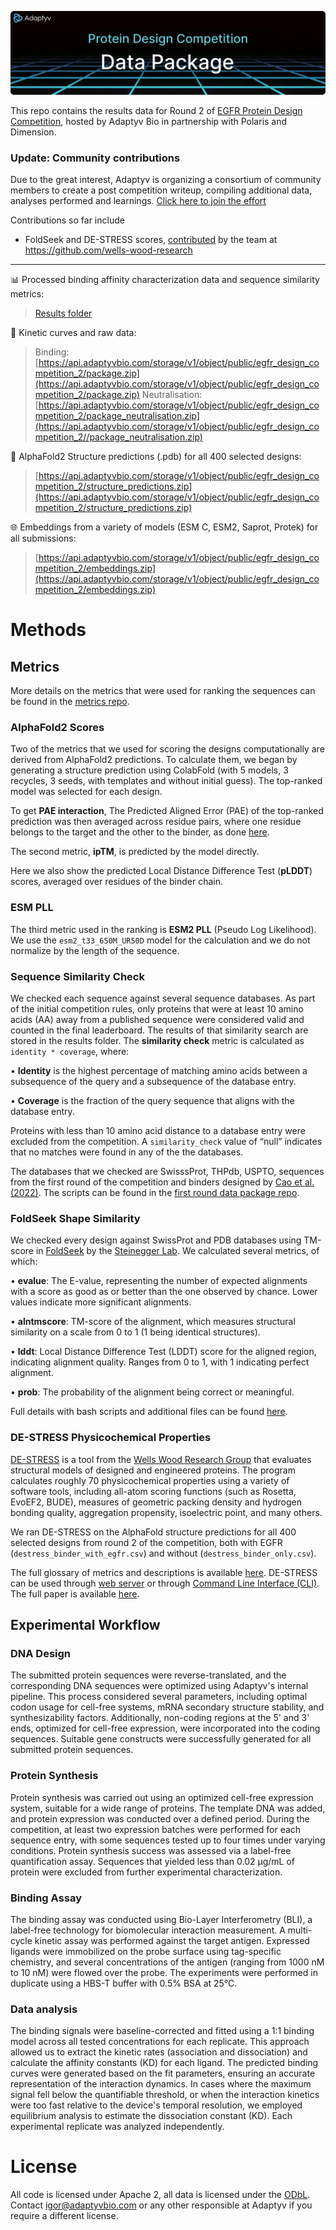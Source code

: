 ![Data package](header.png)

This repo contains the results data for Round 2 of [EGFR Protein Design Competition](https://foundry.adaptyvbio.com/competition), hosted by Adaptyv Bio in partnership with Polaris and Dimension.

### Update: Community contributions

Due to the great interest, Adaptyv is organizing a consortium of community members to create a post competition writeup, compiling additional data, analyses performed and learnings.
[Click here to join the effort](https://forms.gle/kagunEmUqpDLQ2hj8)

Contributions so far include

- FoldSeek and DE-STRESS scores, [contributed](https://github.com/adaptyvbio/egfr_competition_2/pull/2/) by the team at https://github.com/wells-wood-research

---

📊 Processed binding affinity characterization data and sequence similarity metrics:

> [Results folder](results)

🔬 Kinetic curves and raw data:

> Binding: [https://api.adaptyvbio.com/storage/v1/object/public/egfr_design_competition_2/package.zip](https://api.adaptyvbio.com/storage/v1/object/public/egfr_design_competition_2/package.zip)
> Neutralisation: [https://api.adaptyvbio.com/storage/v1/object/public/egfr_design_competition_2/package_neutralisation.zip](https://api.adaptyvbio.com/storage/v1/object/public/egfr_design_competition_2//package_neutralisation.zip)

🧱 AlphaFold2 Structure predictions (.pdb) for all 400 selected designs:

> [https://api.adaptyvbio.com/storage/v1/object/public/egfr_design_competition_2/structure_predictions.zip](https://api.adaptyvbio.com/storage/v1/object/public/egfr_design_competition_2/structure_predictions.zip)

🌐 Embeddings from a variety of models (ESM C, ESM2, Saprot, Protek) for all submissions:

> [https://api.adaptyvbio.com/storage/v1/object/public/egfr_design_competition_2/embeddings.zip](https://api.adaptyvbio.com/storage/v1/object/public/egfr_design_competition_2/embeddings.zip)

# Methods

## Metrics

More details on the metrics that were used for ranking the sequences can be found in the [metrics repo](https://github.com/adaptyvbio/competition_metrics).

### AlphaFold2 Scores

Two of the metrics that we used for scoring the designs computationally are derived from AlphaFold2 predictions. To calculate them, we began by generating a structure prediction using ColabFold (with 5 models, 3 recycles, 3 seeds, with templates and without initial guess). The top-ranked model was selected for each design.

To get **PAE interaction**, The Predicted Aligned Error (PAE) of the top-ranked prediction was then averaged across residue pairs, where one residue belongs to the target and the other to the binder, as done [here](https://github.com/nrbennet/dl_binder_design/blob/cafa3853ac94dceb1b908c8d9e6954d71749871a/af2_initial_guess/predict.py#L197).

The second metric, **ipTM**, is predicted by the model directly.

Here we also show the predicted Local Distance Difference Test (**pLDDT**) scores, averaged over residues of the binder chain.

### ESM PLL

The third metric used in the ranking is **ESM2 PLL** (Pseudo Log Likelihood). We use the `esm2_t33_650M_UR50D` model for the calculation and we do not normalize by the length of the sequence.

### Sequence Similarity Check

We checked each sequence against several sequence databases. As part of the initial competition rules, only proteins that were at least 10 amino acids (AA) away from a published sequence were considered valid and counted in the final leaderboard. The results of that similarity search are stored in the results folder. The **similarity check** metric is calculated as `identity * coverage`, where:

• **Identity** is the highest percentage of matching amino acids between a subsequence of the query and a subsequence of the database entry.

• **Coverage** is the fraction of the query sequence that aligns with the database entry.

Proteins with less than 10 amino acid distance to a database entry were excluded from the competition. A `similarity_check` value of “null” indicates that no matches were found in any of the the databases.

The databases that we checked are SwisssProt, THPdb, USPTO, sequences from the first round of the competition and binders designed by [Cao et al. (2022)](https://www.nature.com/articles/s41586-022-04654-9). The scripts can be found in the [first round data package repo](https://github.com/adaptyvbio/egfr_competition_1/tree/main).

### FoldSeek Shape Similarity

We checked every design against SwissProt and PDB databases using TM-score in [FoldSeek](https://search.foldseek.com) by the [Steinegger Lab](https://steineggerlab.com/en/). We calculated several metrics, of which:

• **evalue**: The E-value, representing the number of expected alignments with a score as good as or better than the one observed by chance. Lower values indicate more significant alignments.

• **alntmscore**: TM-score of the alignment, which measures structural similarity on a scale from 0 to 1 (1 being identical structures).

• **lddt**: Local Distance Difference Test (LDDT) score for the aligned region, indicating alignment quality. Ranges from 0 to 1, with 1 indicating perfect alignment.

• **prob**: The probability of the alignment being correct or meaningful.

Full details with bash scripts and additional files can be found [here](https://github.com/wells-wood-research/adaptyv-bio-analysis/tree/main/data/foldseek).

### DE-STRESS Physicochemical Properties

[DE-STRESS](https://pragmaticproteindesign.bio.ed.ac.uk/de-stress/) is a tool from the [Wells Wood Research Group](https://www.wellswoodresearchgroup.com) that evaluates structural models of designed and engineered proteins. The program calculates roughly 70 physicochemical properties using a variety of software tools, including all-atom scoring functions (such as Rosetta, EvoEF2, BUDE), measures of geometric packing density and hydrogen bonding quality, aggregation propensity, isoelectric point, and many others.

We ran DE-STRESS on the AlphaFold structure predictions for all 400 selected designs from round 2 of the competition, both with EGFR (`destress_binder_with_egfr.csv`) and without (`destress_binder_only.csv`).

The full glossary of metrics and descriptions is available [here](https://pragmaticproteindesign.bio.ed.ac.uk/de-stress/glossary). DE-STRESS can be used through [web server](https://pragmaticproteindesign.bio.ed.ac.uk/de-stress/) or through [Command Line Interface (CLI)](https://github.com/wells-wood-research/de-stress). The full paper is available [here](https://academic.oup.com/peds/article/doi/10.1093/protein/gzab029/6462357).

## Experimental Workflow

### DNA Design

The submitted protein sequences were reverse-translated, and the corresponding DNA sequences were optimized using Adaptyv's internal pipeline. This process considered several parameters, including optimal codon usage for cell-free systems, mRNA secondary structure stability, and synthesizability factors. Additionally, non-coding regions at the 5' and 3' ends, optimized for cell-free expression, were incorporated into the coding sequences. Suitable gene constructs were successfully generated for all submitted protein sequences.

### Protein Synthesis

Protein synthesis was carried out using an optimized cell-free expression system, suitable for a wide range of proteins. The template DNA was added, and protein expression was conducted over a defined period. During the competition, at least two expression batches were performed for each sequence entry, with some sequences tested up to four times under varying conditions. Protein synthesis success was assessed via a label-free quantification assay. Sequences that yielded less than 0.02 µg/mL of protein were excluded from further experimental characterization.

### Binding Assay

The binding assay was conducted using Bio-Layer Interferometry (BLI), a label-free technology for biomolecular interaction measurement. A multi-cycle kinetic assay was performed against the target antigen. Expressed ligands were immobilized on the probe surface using tag-specific chemistry, and several concentrations of the antigen (ranging from 1000 nM to 10 nM) were flowed over the probe. The experiments were performed in duplicate using a HBS-T buffer with 0.5% BSA at 25°C.

### Data analysis

The binding signals were baseline-corrected and fitted using a 1:1 binding model across all tested concentrations for each replicate. This approach allowed us to extract the kinetic rates (association and dissociation) and calculate the affinity constants (KD) for each ligand. The predicted binding curves were generated based on the fit parameters, ensuring an accurate representation of the interaction dynamics. In cases where the maximum signal fell below the quantifiable threshold, or when the interaction kinetics were too fast relative to the device's temporal resolution, we employed equilibrium analysis to estimate the dissociation constant (KD). Each experimental replicate was analyzed independently.

# License

All code is licensed under Apache 2, all data is licensed under the [ODbL](https://opendatacommons.org/licenses/odbl/). Contact igor@adaptyvbio.com or any other responsible at Adaptyv if you require a different license.
